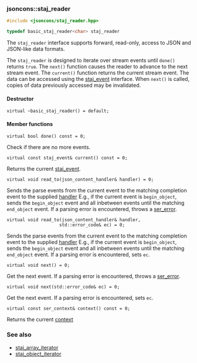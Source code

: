 ### jsoncons::staj_reader

```c++
#include <jsoncons/staj_reader.hpp>

typedef basic_staj_reader<char> staj_reader
```

The `staj_reader` interface supports forward, read-only, access to JSON and JSON-like data formats.

The `staj_reader` is designed to iterate over stream events until `done()` returns `true`.
The `next()` function causes the reader to advance to the next stream event. The `current()` function
returns the current stream event. The data can be accessed using the [staj_event](staj_event.md) 
interface. When `next()` is called, copies of data previously accessed may be invalidated.

#### Destructor

    virtual ~basic_staj_reader() = default;

#### Member functions

    virtual bool done() const = 0;
Check if there are no more events.

    virtual const staj_event& current() const = 0;
Returns the current [staj_event](staj_event.md).

    virtual void read_to(json_content_handler& handler) = 0;
Sends the parse events from the current event to the
matching completion event to the supplied [handler](basic_json_content_handler.md)
E.g., if the current event is `begin_object`, sends the `begin_object`
event and all inbetween events until the matching `end_object` event.
If a parsing error is encountered, throws a [ser_error](ser_error.md).

    virtual void read_to(json_content_handler& handler,
                        std::error_code& ec) = 0;
Sends the parse events from the current event to the
matching completion event to the supplied [handler](basic_json_content_handler.md)
E.g., if the current event is `begin_object`, sends the `begin_object`
event and all inbetween events until the matching `end_object` event.
If a parsing error is encountered, sets `ec`.

    virtual void next() = 0;
Get the next event. If a parsing error is encountered, throws a [ser_error](ser_error.md).

    virtual void next(std::error_code& ec) = 0;
Get the next event. If a parsing error is encountered, sets `ec`.

    virtual const ser_context& context() const = 0;
Returns the current [context](ser_context.md)

### See also

- [staj_array_iterator](staj_array_iterator.md) 
- [staj_object_iterator](staj_object_iterator.md)

